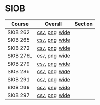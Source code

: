 # SIOB

| Course | Overall | Section |
| ------ | ------- | ------- |
| SIOB 262 | [csv](https://github.com/UCSD-Historical-Enrollment-Data/2025Winter/blob/main/overall/SIOB%20262.csv), [png](https://raw.githubusercontent.com/UCSD-Historical-Enrollment-Data/2025Winter/main/plot_overall/SIOB%20262.png), [wide](https://raw.githubusercontent.com/UCSD-Historical-Enrollment-Data/2025Winter/main/plot_overall_wide/SIOB%20262.png) |  |
| SIOB 265 | [csv](https://github.com/UCSD-Historical-Enrollment-Data/2025Winter/blob/main/overall/SIOB%20265.csv), [png](https://raw.githubusercontent.com/UCSD-Historical-Enrollment-Data/2025Winter/main/plot_overall/SIOB%20265.png), [wide](https://raw.githubusercontent.com/UCSD-Historical-Enrollment-Data/2025Winter/main/plot_overall_wide/SIOB%20265.png) |  |
| SIOB 272 | [csv](https://github.com/UCSD-Historical-Enrollment-Data/2025Winter/blob/main/overall/SIOB%20272.csv), [png](https://raw.githubusercontent.com/UCSD-Historical-Enrollment-Data/2025Winter/main/plot_overall/SIOB%20272.png), [wide](https://raw.githubusercontent.com/UCSD-Historical-Enrollment-Data/2025Winter/main/plot_overall_wide/SIOB%20272.png) |  |
| SIOB 276L | [csv](https://github.com/UCSD-Historical-Enrollment-Data/2025Winter/blob/main/overall/SIOB%20276L.csv), [png](https://raw.githubusercontent.com/UCSD-Historical-Enrollment-Data/2025Winter/main/plot_overall/SIOB%20276L.png), [wide](https://raw.githubusercontent.com/UCSD-Historical-Enrollment-Data/2025Winter/main/plot_overall_wide/SIOB%20276L.png) |  |
| SIOB 279 | [csv](https://github.com/UCSD-Historical-Enrollment-Data/2025Winter/blob/main/overall/SIOB%20279.csv), [png](https://raw.githubusercontent.com/UCSD-Historical-Enrollment-Data/2025Winter/main/plot_overall/SIOB%20279.png), [wide](https://raw.githubusercontent.com/UCSD-Historical-Enrollment-Data/2025Winter/main/plot_overall_wide/SIOB%20279.png) |  |
| SIOB 286 | [csv](https://github.com/UCSD-Historical-Enrollment-Data/2025Winter/blob/main/overall/SIOB%20286.csv), [png](https://raw.githubusercontent.com/UCSD-Historical-Enrollment-Data/2025Winter/main/plot_overall/SIOB%20286.png), [wide](https://raw.githubusercontent.com/UCSD-Historical-Enrollment-Data/2025Winter/main/plot_overall_wide/SIOB%20286.png) |  |
| SIOB 291 | [csv](https://github.com/UCSD-Historical-Enrollment-Data/2025Winter/blob/main/overall/SIOB%20291.csv), [png](https://raw.githubusercontent.com/UCSD-Historical-Enrollment-Data/2025Winter/main/plot_overall/SIOB%20291.png), [wide](https://raw.githubusercontent.com/UCSD-Historical-Enrollment-Data/2025Winter/main/plot_overall_wide/SIOB%20291.png) |  |
| SIOB 296 | [csv](https://github.com/UCSD-Historical-Enrollment-Data/2025Winter/blob/main/overall/SIOB%20296.csv), [png](https://raw.githubusercontent.com/UCSD-Historical-Enrollment-Data/2025Winter/main/plot_overall/SIOB%20296.png), [wide](https://raw.githubusercontent.com/UCSD-Historical-Enrollment-Data/2025Winter/main/plot_overall_wide/SIOB%20296.png) |  |
| SIOB 297 | [csv](https://github.com/UCSD-Historical-Enrollment-Data/2025Winter/blob/main/overall/SIOB%20297.csv), [png](https://raw.githubusercontent.com/UCSD-Historical-Enrollment-Data/2025Winter/main/plot_overall/SIOB%20297.png), [wide](https://raw.githubusercontent.com/UCSD-Historical-Enrollment-Data/2025Winter/main/plot_overall_wide/SIOB%20297.png) |  |
